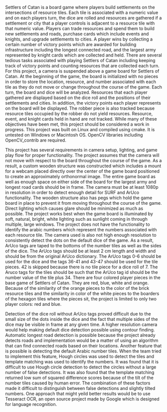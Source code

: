 Settlers of Catan is a board game where players build settlements on the intersections of resource tiles. Each tile is associated with a numeric value and on each players turn, the dice are rolled and resources are gathered if a settlement or city that a player controls is adjacent to a resource tile with that numeric value. Players can trade resources and spend them to build new settlements and roads, purchase cards which include events and knights, and upgrade settlements to cities. A player wins by collecting a certain number of victory points which are awarded for building infrastructure including the longest connected road, and the largest army represented by knight cards which are collected and held.  There are several tedious tasks associated with playing Settlers of Catan including keeping track of victory points and counting resources that are collected each turn. For this project, a camera is suspended above a game board for Settlers of Catan. At the beginning of the game, the board is initialized with no pieces in order to store the location, resource, and number associated with each tile as they do not move or change throughout the course of the game. Each turn, the board and dice will be analyzed. Resources that each player gathered are displayed based on the dice roll and the positions of their settlements and cities. In addition, the victory points each player represents on the board will be displayed. The robber piece is also tracked because resource tiles occupied by the robber do not yield resources. Resource, event, and knight cards held in hand are not tracked. While many of these objectives have been met, this project should be considered a work in progress. This project was built on Linux and compiled using cmake. It is untested on Windows or Macintosh OS. OpenCV libraries including OpenCV_contrib are required.

This project has several requirements in camera setup, lighting, and game play flow for proper functionality. The project assumes that the camera will not move with respect to the board throughout the course of the game. As a result, a custom wooden structure was constructed which includes a mount for a webcam placed directly over the center of the game board positioned to create an approximately orthonormal image. The entire game board as well as enough space on either side of the board for the largest army and longest road cards should be in frame. The camera must be at least 1080p in resolution in order to detect enough detail for SURF and ArUco functionality. The wooden structure also has pegs which hold the game board in place to prevent it from moving throughout the course of the game. Direct lighting which causes glare should be minimized as much as possible. The project works best when the game board is illuminated by soft, natural, bright, white lighting such as sunlight coming in through multiple, large windows. The project does not have the functionality to identify the arabic numbers which represent the numbers associated with each resource tile. The camera used is also not high enough resolution to consistently detect the dots on the default dice of the game. As a result, ArUco tags are taped to the bottoms of the number tiles as well as the sides of the dice. The ArUco tags should be at least 2 cm length and width and should be from the original ArUco dictionary. The ArUco tags 0-6 should be used for the dice and the tags 36-41 and 43-47 should be used for the tile pieces. 42 is skipped because there is no tile piece for a dice roll of 7. The Aruco tags for the tiles should be such that the ArUco tag id should be the number value of the tile plus 34.  There are four colored player pieces in the base game of Settlers of Catan. They are red, blue, white and orange. Because of the similarity of the orange pieces to the color of the brick resource tiles and the similarity in color of the white pieces to the boarders of the hexagon tiles where the pieces sit, the project is limited to only two player colors: red and blue. 

Detection of the dice roll without ArUco tags proved difficult due to the small size of the dots inside the dice and the fact that multiple sides of the dice may be visible in frame at any given time. A higher resolution camera would help making default dice detection possible using contour finding. Automatic longest road detection is possible because the project already detects roads and implementation would be a matter of using an algorithm that can find connected roads based on their locations. Another feature that is possible is detecting the default Arabic number tiles. When the team tried to implement this feature, Hough circles was used to detect the tiles and template matching was used to identify the numbers. It was found that it is difficult to use Hough circle detection to detect the circles without a large number of false detections. It was also found that the template matching returned low sum of squared difference scores because of the tilt of the number tiles caused by human error. The combination of these factors made it difficult to distinguish between false detections and slightly tilted numbers. One approach that might yeild better results would be to use Tesseract OCR, an open source project made by Google which is designed for language recognition.
